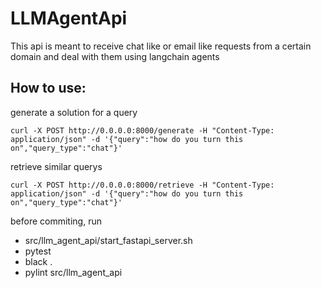 # LLMAgentApi
This api is meant to receive chat like or email like requests from a certain domain and deal with them using langchain agents


## How to use:
generate a solution for a query
```
curl -X POST http://0.0.0.0:8000/generate -H "Content-Type: application/json" -d '{"query":"how do you turn this on","query_type":"chat"}'
```

retrieve similar querys
```
curl -X POST http://0.0.0.0:8000/retrieve -H "Content-Type: application/json" -d '{"query":"how do you turn this on","query_type":"chat"}'
```

before commiting, run 
 - src/llm_agent_api/start_fastapi_server.sh
 - pytest
 - black . 
 - pylint src/llm_agent_api